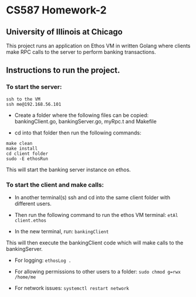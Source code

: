 # CS587 Homework-2

## University of Illinois at Chicago

This project runs an application on Ethos VM in written Golang where clients make RPC calls to the server to perform banking transactions.

## Instructions to run the project.

### To start the server:

```
ssh to the VM
ssh me@192.168.56.101
```

- Create a folder where the following files can be copied:
  bankingClient.go, bankingServer.go, myRpc.t and Makefile

- cd into that folder then run the following commands:

```
make clean
make install
cd client folder
sudo -E ethosRun
```

This will start the banking server instance on ethos.

### To start the client and make calls:

- In another terminal(s) ssh and cd into the same client folder with different users.
- Then run the following command to run the ethos VM terminal:
`etAl client.ethos`

- In the new terminal, run:
`bankingClient`

This will then execute the bankingClient code which will make calls to the bankingServer.

- For logging: `ethosLog .`

- For allowing permissions to other users to a folder: `sudo chmod g=rwx /home/me`

- For network issues: `systemctl restart network`
